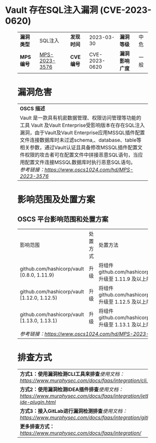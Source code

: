 # Vault 存在SQL注入漏洞 (CVE-2023-0620)
<figure class="wp-block-table">
    <table>
        <tbody>
        <tr>
            <td><strong>漏洞类型</strong></td>
            <td>SQL注入</td>
            <td><strong>发现时间</strong></td>
            <td>2023-03-30</td>
            <td><strong>漏洞等级</strong></td>
            <td>中危</td>
        </tr>
        <tr>
            <td><strong>MPS编号</strong></td>
            <td><a href="https://www.oscs1024.com/hd/MPS-2023-3576">MPS-2023-3576</a></td>
            <td><strong>CVE编号</strong></td>
            <td>CVE-2023-0620</td>
            <td><strong>漏洞影响广度</strong></td>
            <td>一般</td>
        </tr>
        </tbody>
    </table>
</figure>


<figure class="wp-block-table">
    <h1 class="wp-block-heading">漏洞危害</h1>
    <table>
        <tbody>
        <tr>
            <td><strong>OSCS 描述</strong></td>
        </tr>
        <tr>
            <td>Vault 是一款具有机密数据管理、权限访问管理等功能的工具
Vault 及Vault Enterprise受影响版本在存在SQL注入漏洞，由于Vault及Vault Enterprise应用MSSQL插件配置文件连接数据库时未过滤schema,、database、table等相关参数，通过Vault认证且具备修改MSSQL插件配置文件权限的攻击者可在配置文件中拼接恶意SQL语句，当应用配置文件连接MSSQL数据库时执行恶意SQL语句。
<br><em>参考链接：<a
                    href="https://www.oscs1024.com/hd/MPS-2023-3576">https://www.oscs1024.com/hd/MPS-2023-3576</a></em>
            </td>
        </tr>
        </tbody>
    </table>
</figure>


<figure class="wp-block-table alignleft">
    <h1 class="wp-block-heading">影响范围及处置方案</h1>
    <h2 class="wp-block-heading"><strong>OSCS</strong> <strong>平台影响范围和处置方案</strong></h2>
    <table>
        <tbody>
        <tr>
            <td>影响范围</td>
            <td>处置方式</td>
            <td>处置方法</td>
        </tr>
        <tr><td rowspan="1">github.com/hashicorp/vault [0.8.0, 1.11.9)</td><td>升级</td><td>将组件 github.com/hashicorp/vault 升级至 1.11.9 及以上版本</td></tr><tr><td rowspan="1">github.com/hashicorp/vault [1.12.0, 1.12.5)</td><td>升级</td><td>将组件 github.com/hashicorp/vault 升级至 1.12.5 及以上版本</td></tr><tr><td rowspan="1">github.com/hashicorp/vault [1.13.0, 1.13.1)</td><td>升级</td><td>将组件 github.com/hashicorp/vault 升级至 1.13.1 及以上版本</td></tr>
        <tr>
            <td colspan="3"><em>参考链接：</em><em><a
                    href="https://www.oscs1024.com/hd/MPS-2023-3576">https://www.oscs1024.com/hd/MPS-2023-3576</a></em></td>
        </tr>
        </tbody>
    </table>
</figure>


<figure class="wp-block-table">
    <h1 class="wp-block-heading">排查方式</h1>
    <table>
        <tbody>
        <tr>
            <td><strong>方式1：使用漏洞检测CLI工具来排查</strong><em>使用文档：<a
                    href="https://www.murphysec.com/docs/faqs/integration/cli.html">https://www.murphysec.com/docs/faqs/integration/cli.html</a></em>
            </td>
        </tr>
        <tr>
            <td><strong>方式2：使用漏洞检测IDEA插件排查</strong><em>使用文档：<a
                    href="https://www.murphysec.com/docs/faqs/integration/jetbrains-ide-plugin.html">https://www.murphysec.com/docs/faqs/integration/jetbrains-ide-plugin.html</a></em>
            </td>
        </tr>
        <tr>
            <td><strong>方式3：接入GitLab进行漏洞检测排查</strong><em>使用文档：<a
                    href="https://www.murphysec.com/docs/faqs/integration/gitlab.html">https://www.murphysec.com/docs/faqs/integration/gitlab.html</a></em>
            </td>
        </tr>
        <tr>
            <td><strong>更多排查方式：</strong><em><a
                    href="https://www.murphysec.com/docs/faqs/integration/">https://www.murphysec.com/docs/faqs/integration/</a></em>
            </td>
        </tr>
        </tbody>
    </table>
</figure>